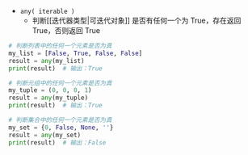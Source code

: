 - `any( iterable )`
	- 判断[[迭代器类型|可迭代对象]] 是否有任何一个为 True，存在返回 True，否则返回 True
```python
# 判断列表中的任何一个元素是否为真
my_list = [False, True, False, False]
result = any(my_list)
print(result)  # 输出：True

# 判断元组中的任何一个元素是否为真
my_tuple = (0, 0, 0, 1)
result = any(my_tuple)
print(result)  # 输出：True

# 判断集合中的任何一个元素是否为真
my_set = {0, False, None, ''}
result = any(my_set)
print(result)  # 输出：False

```